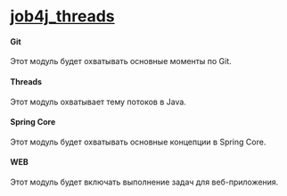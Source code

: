 # [job4j_threads](https://job4j.ru/)

#### Git

Этот модуль будет охватывать основные моменты по Git.

#### Threads

Этот модуль охватывает тему потоков в Java.

#### Spring Core

Этот модуль будет охватывать основные концепции в Spring Core.

#### WEB

Этот модуль будет включать выполнение задач для веб-приложения.

